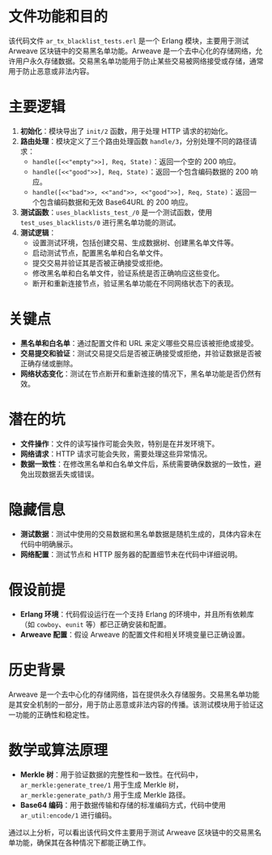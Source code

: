 # 文件功能和目的

该代码文件 `ar_tx_blacklist_tests.erl` 是一个 Erlang 模块，主要用于测试 Arweave 区块链中的交易黑名单功能。Arweave 是一个去中心化的存储网络，允许用户永久存储数据。交易黑名单功能用于防止某些交易被网络接受或存储，通常用于防止恶意或非法内容。

# 主要逻辑

1. **初始化**：模块导出了 `init/2` 函数，用于处理 HTTP 请求的初始化。
2. **路由处理**：模块定义了三个路由处理函数 `handle/3`，分别处理不同的路径请求：
   - `handle([<<"empty">>], Req, State)`：返回一个空的 200 响应。
   - `handle([<<"good">>], Req, State)`：返回一个包含编码数据的 200 响应。
   - `handle([<<"bad">>, <<"and">>, <<"good">>], Req, State)`：返回一个包含编码数据和无效 Base64URL 的 200 响应。
3. **测试函数**：`uses_blacklists_test_/0` 是一个测试函数，使用 `test_uses_blacklists/0` 进行黑名单功能的测试。
4. **测试逻辑**：
   - 设置测试环境，包括创建交易、生成数据树、创建黑名单文件等。
   - 启动测试节点，配置黑名单和白名单文件。
   - 提交交易并验证其是否被正确接受或拒绝。
   - 修改黑名单和白名单文件，验证系统是否正确响应这些变化。
   - 断开和重新连接节点，验证黑名单功能在不同网络状态下的表现。

# 关键点

- **黑名单和白名单**：通过配置文件和 URL 来定义哪些交易应该被拒绝或接受。
- **交易提交和验证**：测试交易提交后是否被正确接受或拒绝，并验证数据是否被正确存储或删除。
- **网络状态变化**：测试在节点断开和重新连接的情况下，黑名单功能是否仍然有效。

# 潜在的坑

- **文件操作**：文件的读写操作可能会失败，特别是在并发环境下。
- **网络请求**：HTTP 请求可能会失败，需要处理这些异常情况。
- **数据一致性**：在修改黑名单和白名单文件后，系统需要确保数据的一致性，避免出现数据丢失或错误。

# 隐藏信息

- **测试数据**：测试中使用的交易数据和黑名单数据是随机生成的，具体内容未在代码中明确展示。
- **网络配置**：测试节点和 HTTP 服务器的配置细节未在代码中详细说明。

# 假设前提

- **Erlang 环境**：代码假设运行在一个支持 Erlang 的环境中，并且所有依赖库（如 `cowboy`、`eunit` 等）都已正确安装和配置。
- **Arweave 配置**：假设 Arweave 的配置文件和相关环境变量已正确设置。

# 历史背景

Arweave 是一个去中心化的存储网络，旨在提供永久存储服务。交易黑名单功能是其安全机制的一部分，用于防止恶意或非法内容的传播。该测试模块用于验证这一功能的正确性和稳定性。

# 数学或算法原理

- **Merkle 树**：用于验证数据的完整性和一致性。在代码中，`ar_merkle:generate_tree/1` 用于生成 Merkle 树，`ar_merkle:generate_path/3` 用于生成 Merkle 路径。
- **Base64 编码**：用于数据传输和存储的标准编码方式，代码中使用 `ar_util:encode/1` 进行编码。

通过以上分析，可以看出该代码文件主要用于测试 Arweave 区块链中的交易黑名单功能，确保其在各种情况下都能正确工作。